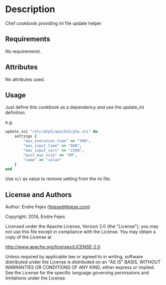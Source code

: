 Description
===========

Chef cookbook providing ini file update helper

Requirements
------------
No requiremenst.

Attributes
----------
No attributes used.

Usage
-----
Just define this cookbook as a dependency and use the update_ini definition.

e.g.

```ruby
update_ini "/etc/php5/apache2/php.ini" do
    settings {
        "max_execution_time" => "300",
        "max_input_time" => "600",
        "max_input_vars" => "2100",
        "post_max_size" => "5M",
        "name" => "value"
    }
end
```

Use ```nil``` as value to remove setting from the ini file.

License and Authors
-------------------
Author: Endre Fejes (fejese@fejese.com)

Copyright: 2014, Endre Fejes

Licensed under the Apache License, Version 2.0 (the "License");
you may not use this file except in compliance with the License.
You may obtain a copy of the License at

http://www.apache.org/licenses/LICENSE-2.0

Unless required by applicable law or agreed to in writing, software
distributed under the License is distributed on an "AS IS" BASIS,
WITHOUT WARRANTIES OR CONDITIONS OF ANY KIND, either express or implied.
See the License for the specific language governing permissions and
limitations under the License.

